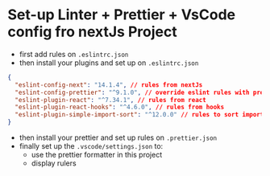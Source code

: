 # Set-up Linter + Prettier + VsCode config fro nextJs Project

- first add rules on `.eslintrc.json`
- then install your plugins and set up on `.eslintrc.json`

```json
{
  "eslint-config-next": "14.1.4", // rules from nextJs
  "eslint-config-prettier": "^9.1.0", // override eslint rules with prettier
  "eslint-plugin-react": "^7.34.1", // rules from react
  "eslint-plugin-react-hooks": "^4.6.0", // rules from hooks
  "eslint-plugin-simple-import-sort": "^12.0.0" // rules to sort imports
}
```

- then install your prettier and set up rules on `.prettier.json`
- finally set up the `.vscode/settings.json` to:
  - use the prettier formatter in this project
  - display rulers
